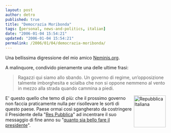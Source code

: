 ```yaml
---
layout: post
author: detro
published: true
title: "Democrazia Moribonda"
tags: [personal, news-and-politics, italian]
date: "2006-01-04 15:54:21"
updated: "2006-01-04 15:54:21"
permalink: /2006/01/04/democrazia-moribonda/
---
```


Una bellissima digressione del mio amico <a href="http://www.neminis.org/wordpress/la-democrazia-malata.xhtml">Neminis.org</a>.

A malinquore, condivido pienamente una delle ultime frasi:
<blockquote>Ragazzi qui siamo allo sbando. Un governo di regime, un’opposizione talmente imborghesita e scialba che non si oppone nemmeno al vento in mezzo alla strada quando cammina a piedi.</blockquote>

<img src="http://upload.wikimedia.org/wikipedia/it/thumb/e/e2/Italia-Stemma.png/250px-Italia-Stemma.png" alt="Repubblica Italiana" align="right" width="100" />
E' questo quello che temo di più: che il prossimo governo non faccia praticamente nulla per risollevare le sorti di questo paese. Paese ormai così sgangherato da costringere il Presidente della "<a href="http://it.wikipedia.org/wiki/Repubblica_italiana" title="Repubblica on Wikipedia" target="_new">Res Pubblica</a>" ad incentrare il suo messaggio di fine anno su "<a href="http://www.detronizator.org/2006/01/02/il-discorso-di-ciampi-pura-aria-pura/">quanto sia bello fare il presidente</a>".

